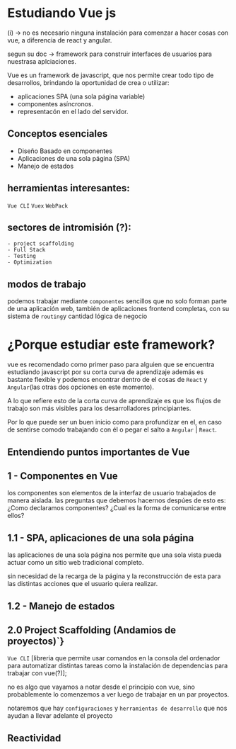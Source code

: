 # Estudiando Vue js

(i) -> no es necesario ninguna instalación para comenzar a hacer cosas con vue, a diferencia de react y angular.

segun su doc -> framework para construir interfaces de usuarios para nuestrasa aplciaciones.

Vue es un framework de javascript, que nos permite crear todo tipo de desarrollos, brindando la oportunidad de crea o utilizar:

- aplicaciones SPA (una sola página variable)
- componentes asíncronos.
- representacón en el lado del servidor.

## Conceptos esenciales

- Diseño Basado en componentes
- Aplicaciones de una sola página (SPA)
- Manejo de estados

## herramientas interesantes:

`Vue CLI`
`Vuex`
`WebPack`

## sectores de intromisión (?):

    - project scaffolding
    - Full Stack
    - Testing
    - Optimization

## modos de trabajo

podemos trabajar mediante `componentes` sencillos que no solo forman parte de una aplicación web, también de aplicaciones frontend completas, con su sistema de `routing`y cantidad lógica de negocio

# ¿Porque estudiar este framework?

vue es recomendado como primer paso para alguien que se encuentra estudiando javascript por su corta curva de aprendizaje además es bastante flexible y podemos encontrar dentro de el cosas de `React` y `Angular`(las otras dos opciones en este momento).

A lo que refiere esto de la corta curva de aprendizaje es que los flujos de trabajo son más visibles para los desarrolladores principiantes.

Por lo que puede ser un buen inicio como para profundizar en el, en caso de sentirse comodo trabajando con él o pegar el salto a `Angular` | `React`.

## Entendiendo puntos importantes de Vue

## 1 - Componentes en Vue

los componentes son elementos de la interfaz de usuario trabajados de manera aislada.
las preguntas que debemos hacernos despúes de esto es:
¿Como declaramos componentes?
¿Cual es la forma de comunicarse entre ellos?

## 1.1 - SPA, aplicaciones de una sola página

las aplicaciones de una sola página nos permite que una sola vista pueda actuar como un sitio web tradicional completo.

sin necesidad de la recarga de la página y la reconstrucción de esta para las distintas acciones que el usuario quiera realizar.

## 1.2 - Manejo de estados

## 2.0 Project Scaffolding (Andamios de proyectos)`}

`Vue CLI`
[libreria que permite usar comandos en la consola del ordenador para automatizar distintas tareas como la instalación de dependencias para trabajar con vue(?)];

no es algo que vayamos a notar desde el principio con vue, sino probablemente lo comenzemos a ver luego de trabajar en un par proyectos.

notaremos que hay `configuraciones` y `herramientas de desarrollo` que nos ayudan a llevar adelante el proyecto

## Reactividad
